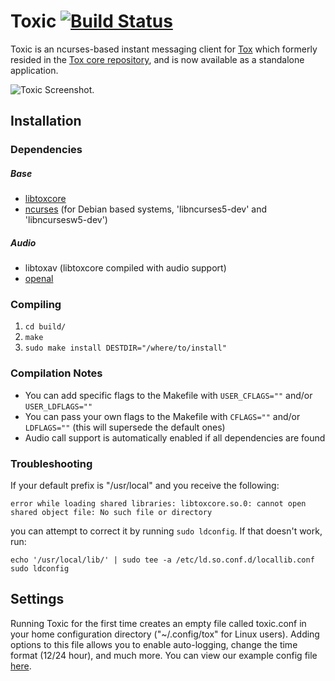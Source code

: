 # Toxic [![Build Status](https://travis-ci.org/Tox/toxic.png?branch=master)](https://travis-ci.org/Tox/toxic)
Toxic is an ncurses-based instant messaging client for [Tox](https://tox.im) which formerly resided in the [Tox core repository](https://github.com/irungentoo/toxcore), and is now available as a standalone application.

![Toxic Screenshot](http://i.imgur.com/hL7WhVl.png "Main Screen").

## Installation

### Dependencies
##### Base
* [libtoxcore](https://github.com/irungentoo/toxcore)
* [ncurses](http://www.gnu.org/software/ncurses) (for Debian based systems, 'libncurses5-dev' and 'libncursesw5-dev')

##### Audio
* libtoxav (libtoxcore compiled with audio support)
* [openal](http://openal.org)

### Compiling
1. `cd build/`
2. `make`
3. `sudo make install DESTDIR="/where/to/install"`

### Compilation Notes
* You can add specific flags to the Makefile with `USER_CFLAGS=""` and/or `USER_LDFLAGS=""`
* You can pass your own flags to the Makefile with `CFLAGS=""` and/or `LDFLAGS=""` (this will supersede the default ones)
* Audio call support is automatically enabled if all dependencies are found

### Troubleshooting
If your default prefix is "/usr/local" and you receive the following:
```
error while loading shared libraries: libtoxcore.so.0: cannot open shared object file: No such file or directory
```
you can attempt to correct it by running `sudo ldconfig`. If that doesn't work, run:
```
echo '/usr/local/lib/' | sudo tee -a /etc/ld.so.conf.d/locallib.conf
sudo ldconfig
```

## Settings
Running Toxic for the first time creates an empty file called toxic.conf in your home configuration directory ("~/.config/tox" for Linux users). Adding options to this file allows you to enable auto-logging, change the time format (12/24 hour), and much more.
You can view our example config file [here](misc/toxic.conf).

